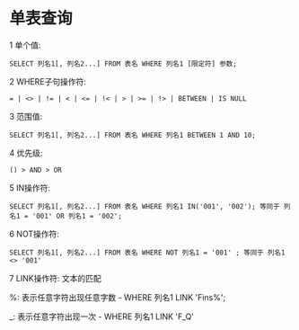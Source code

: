 # 单表查询

1 单个值: 

```
SELECT 列名1[, 列名2...] FROM 表名 WHERE 列名1 [限定符] 参数;
```

2 WHERE子句操作符:

```
= | <> | != | < | <= | !< | > | >= | !> | BETWEEN | IS NULL 
```

3 范围值:

```
SELECT 列名1[, 列名2...] FROM 表名 WHERE 列名1 BETWEEN 1 AND 10;
```

4 优先级:

```
() > AND > OR
``` 

5 IN操作符:

```
SELECT 列名1[, 列名2...] FROM 表名 WHERE 列名1 IN('001', '002'); 等同于 列名1 = '001' OR 列名1 = '002';
```

6 NOT操作符:

```
SELECT 列名1[, 列名2...] FROM 表名 WHERE NOT 列名1 = '001' ; 等同于 列名1 <> '001'
```

7 LINK操作符: 文本的匹配

%: 表示任意字符出现任意字数 - WHERE 列名1 LINK 'Fins%';

_: 表示任意字符出现一次 - WHERE 列名1 LINK 'F_Q'